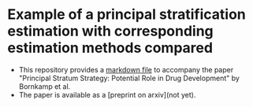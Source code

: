 # Example of a principal stratification estimation with corresponding estimation methods compared

- This repository provides a [markdown file](princ_strat_example.html) to accompany the paper "Principal Stratum Strategy: Potential Role in Drug Development" by Bornkamp et al.
- The paper is available as a [preprint on arxiv](not yet).
